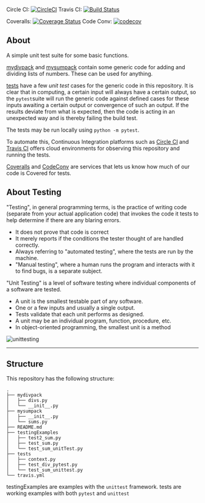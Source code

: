 Circle CI: [![CircleCI](https://circleci.com/gh/lucasgcb/unitTesting.svg?style=svg)](https://circleci.com/gh/lucasgcb/unitTesting)
Travis CI: [![Build Status](https://travis-ci.org/lucasgcb/unitTesting.svg?branch=master)](https://travis-ci.org/lucasgcb/unitTesting)

Coveralls: [![Coverage Status](https://coveralls.io/repos/github/lucasgcb/unitTesting/badge.svg?branch=master)](https://coveralls.io/github/lucasgcb/unitTesting?branch=master)
Code Conv: [![codecov](https://codecov.io/gh/lucasgcb/unitTesting/branch/master/graph/badge.svg)](https://codecov.io/gh/lucasgcb/unitTesting)
## About

A simple unit test suite for some basic functions.

[mydivpack](https://github.com/lucasgcb/unitTesting/tree/master/mydivpack) and [mysumpack](https://github.com/lucasgcb/unitTesting/tree/master/mysumpack) contain some generic code for adding and dividing lists of numbers. These can be used for anything.

[tests](https://github.com/lucasgcb/unitTesting/tree/master/tests) have a few _unit test_ cases for the generic code in this repository. It is clear that in computing, a certain input will always have a certain output, so the `pytest`suite will run the generic code against defined cases for these inputs awaiting a certain output or convergence of such an output. If the results deviate from what is expected, then the code is acting in an unexpected way and is thereby failing the build test.

The tests may be run locally using `python -m pytest`.

To automate this, Continuous Integration platforms such as [Circle CI](https://circleci.com/) and [Travis CI](https://travis-ci.org/) offers cloud environments for observing this repository and running the tests.

[Coveralls](https://coveralls.io/) and [CodeConv](https://codecov.io/) are services that lets us know how much of our code is Covered for tests. 





## About Testing

"Testing", in general programming terms, is the practice of writing code (separate from your actual application code) that invokes the code it tests to help determine if there are any blaring errors. 
- It does not prove that code is correct
- It merely reports if the conditions the tester thought of are handled correctly.
- Always referring to "automated testing", where the tests are run by the machine. 
- "Manual testing", where a human runs the program and interacts with it to find bugs, is a separate subject. 

"Unit  Testing" is a level of software testing where individual components of a software are tested. 
-  A unit is the smallest testable part of any software. 
-  One or a few inputs and usually a single output. 
-  Tests validate that each unit performs as designed.
-  A unit may be an individual program, function, procedure, etc. 
-  In object-oriented programming, the smallest unit is a method


![unittesting](http://softwaretestingfundamentals.com/wp-content/uploads/2010/12/unittesting.jpg)

----

## Structure

This repository has the following structure:
```
.
├── mydivpack
│   ├── divs.py
│   └── __init__.py
├── mysumpack
│   ├── __init__.py
│   └── sums.py
├── README.md
├── testingExamples
│   ├── test2_sum.py
│   ├── test_sum.py
│   └── test_sum_unitTest.py
├── tests
│   ├── context.py
│   ├── test_div_pytest.py
│   └── test_sum_unittest.py
└── travis.yml
```
testingExamples are examples with the `unittest` framework.
tests are working examples with both `pytest` and `unittest`
